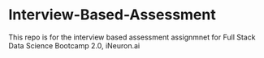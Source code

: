 # Interview-Based-Assessment

This repo is for the interview based assessment assignmnet for Full Stack Data Science Bootcamp 2.0, iNeuron.ai
